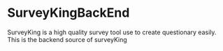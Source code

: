 # SurveyKingBackEnd
SurveyKing is a high quality survey tool use to create questionary easily. This is the backend source of surveyKing
